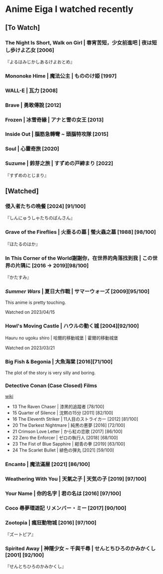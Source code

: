 # Anime Eiga I watched recently

## \[To Watch]

### The Night Is Short, Walk on Girl | 春宵苦短，少女前進吧 | 夜は短し歩けよ乙女 \[2006]

『よるはみじかしあるけよおとめ』

### Mononoke Hime | 魔法公主 | もののけ姫 \[1997] <a href="#firstheading" id="firstheading"></a>

### WALL-E | 瓦力 \[2008]

### Brave | 勇敢傳說 \[2012]

### Frozen | 冰雪奇緣 | アナと雪の女王 \[2013]

### Inside Out | 腦筋急轉彎 \~ 頭腦特攻隊 \[2015] <a href="#firstheading" id="firstheading"></a>

### Soul | **心靈奇旅 \[2020]**

### Suzume | 鈴芽之旅  | すずめの戸締まり \[2022]

『すずめのとじまり』

## \[Watched]

### 侵入者たちの晩餐 \[2024] \[91/100]

『しんにゅうしゃたちのばんさん』

### Grave of the Fireflies | 火垂るの墓 | 螢火蟲之墓 \[1988] \[98/100] <a href="#firstheading" id="firstheading"></a>

『ほたるのはか』

### In This Corner of the World謝謝你，在世界的角落找到我 | この世界の片隅に \[2016 -> 2019]\[98/100] <a href="#firstheading" id="firstheading"></a>

『かたすみ』

### _Summer Wars_ | 夏日大作戰 | サマーウォーズ \[2009]\[95/100] <a href="#firstheading" id="firstheading"></a>

This anime is pretty touching.&#x20;

Watched on 2023/04/15

### Howl's Moving Castle | ハウルの動く城 \[2004]\[92/100]

Hauru no ugoku shiro | 哈爾的移動城堡 | 霍爾的移動城堡

Watched on 2023/03/21

### Big Fish & Begonia | 大魚海棠 \[2016]\[71/100]

The plot of the story is very silly and boring.

### Detective Conan (Case Closed) Films

[wiki](https://en.wikipedia.org/wiki/List\_of\_Case\_Closed\_films)

* 13 The Raven Chaser | 漆黑的追蹤者 \[78/100]
* 15 Quarter of Silence | 沈黙の15分 \[2011] \[82/100]
* 16 The Eleventh Striker | 11人目のストライカー \[2012] \[81/100]
* 20 The Darkest Nightmare | 純黒の悪夢 \[2016] \[72/100]
* 21 Crimson Love Letter | から紅の恋歌 \[2017] \[86/100]
* 22 Zero the Enforcer | ゼロの執行人 \[2018] \[68/100]
* 23 The Fist of Blue Sapphire | 紺青の拳 \[2019] \[63/100]
* 24 The Scarlet Bullet | 緋色の弾丸 \[2021] \[59/100]

### Encanto | 魔法滿屋 \[2021] \[86/100]

### Weathering With You | 天氣之子 | 天気の子 \[2019] \[97/100]

### Your Name | 你的名字 | 君の名は \[2016] \[97/100]

### Coco 尋夢環遊記 リメンバー・ミー \[2017] \[90/100]

### Zootopia | 瘋狂動物城 \[2016] \[97/100]

『ズートピア』

### Spirited Away | 神隱少女 \~ 千與千尋 | せんとちひろのかみかくし \[2001] \[92/100]

『せんとちひろのかみかくし』
